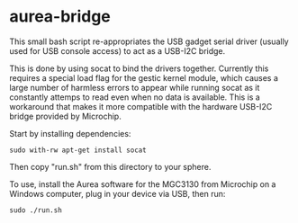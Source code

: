 aurea-bridge
============

This small bash script re-appropriates the USB gadget serial driver (usually used for USB console access) to act as a USB-I2C bridge.

This is done by using socat to bind the drivers together. Currently this requires a special load flag for the gestic kernel module,
which causes a large number of harmless errors to appear while running socat as it constantly attemps to read even when no data is
available. This is a workaround that makes it more compatible with the hardware USB-I2C bridge provided by Microchip.

Start by installing dependencies:

```
sudo with-rw apt-get install socat
```

Then copy "run.sh" from this directory to your sphere.

To use, install the Aurea software for the MGC3130 from Microchip on a Windows computer, plug in your device via USB, then run:

```
sudo ./run.sh
```


